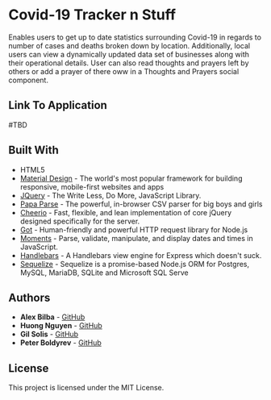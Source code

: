 # Covid-19 Tracker n Stuff

Enables users to get up to date statistics surrounding Covid-19 in regards to number of cases and deaths broken down by location.
Additionally, local users can view a dynamically updated data set of businesses along with their operational details.  User can also read thoughts and prayers left by others or add a prayer of there oww in a Thoughts and Prayers social component.

## Link To Application
#TBD

## Built With

* HTML5
* [Material Design](https://mdbootstrap.com/) - The world's most popular framework for building responsive, mobile-first websites and apps
* [JQuery](https://jquery.com/) - The Write Less, Do More, JavaScript Library.
* [Papa Parse](https://www.papaparse.com/) - The powerful, in-browser CSV parser for big boys and girls
* [Cheerio](https://cheerio.js.org/) - Fast, flexible, and lean implementation of core jQuery designed specifically for the server.
* [Got](https://www.npmjs.com/package/got) - Human-friendly and powerful HTTP request library for Node.js
* [Moments](https://momentjs.com/) - Parse, validate, manipulate, and display dates and times in JavaScript.
* [Handlebars](https://www.npmjs.com/package/express-handlebars) - A Handlebars view engine for Express which doesn't suck.
* [Sequelize](https://www.npmjs.com/package/sequelize) - Sequelize is a promise-based Node.js ORM for Postgres, MySQL, MariaDB, SQLite and        Microsoft SQL Serve

## Authors

* **Alex Bilba** - [GitHub](https://github.com/alexshanless)
* **Huong Nguyen** - [GitHub](https://github.com/huonghuonglacey1020)
* **Gil Solis** - [GitHub](https://github.com/GilSolis)
* **Peter Boldyrev** - [GitHub](https://github.com/peterboldyrev)

## License

This project is licensed under the MIT License.

